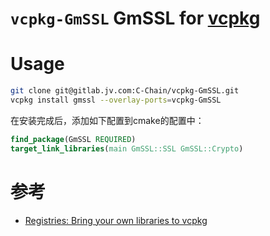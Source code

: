 # `vcpkg-GmSSL` GmSSL for [vcpkg](https://github.com/microsoft/vcpkg)

# Usage

````bash
git clone git@gitlab.jv.com:C-Chain/vcpkg-GmSSL.git
vcpkg install gmssl --overlay-ports=vcpkg-GmSSL
````

在安装完成后，添加如下配置到cmake的配置中：

````cmake
find_package(GmSSL REQUIRED)
target_link_libraries(main GmSSL::SSL GmSSL::Crypto)
````

# 参考

 - [Registries: Bring your own libraries to vcpkg](https://devblogs.microsoft.com/cppblog/registries-bring-your-own-libraries-to-vcpkg/)

